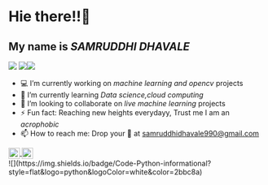 # Hie there!!:raising_hand:

## My name is ***SAMRUDDHI DHAVALE***
![](https://img.shields.io/badge/<:computer:>-<PYTHON>-<blue>) ![](https://img.shields.io/badge/<code>-<JAVA>-<blue>)![](https://img.shields.io/badge/<code>-<C>-<blue>)  
* :computer: I’m currently working on *machine learning and opencv* projects
* 🌱 I’m currently learning *Data science,cloud computing*
* 👯 I’m looking to collaborate on *live machine learning* projects
* ⚡ Fun fact: Reaching new heights everydayy, Trust me I am an *acrophobic*
* 📫 How to reach me: Drop your :email: at <samruddhidhavale990@gmail.com>  
                  <a href="https://www.linkedin.com/in/samruddhi-dhavale-a7b4b91a9/">
<img align="center" alt="Samruddhi dhavale" width="22px" src="https://github.com/WaylonWalker/WaylonWalker/blob/main/icon/linkedin.png?raw=true" /> 
  <a href="https://www.instagram.com/samruddhi_d5"><img align="center" width="22px" src="https://github.com/WaylonWalker/WaylonWalker/blob/main/icon/instagram.jpg?raw=true"></a><br>
  

                      
<!--
**samruddhid5/samruddhid5** is a ✨ _special_ ✨ repository because its `README.md` (this file) appears on your GitHub profile.

Here are some ideas to get you started:

- 🔭 I’m currently working on machine learning and opencv projects
- 🌱 I’m currently learning Data science,cloud computing
- 👯 I’m looking to collaborate on live machine learning projects
- 🤔 I’m looking for help with ...
- 💬 Ask me about ...
- 📫 How to reach me: Drop your mail at 
                     <a href="https://www.linkedin.com/in/samruddhi-dhavale-a7b4b91a9/"><br>
<img align="left" alt="Samruddhi dhavale" width="22px" src="https://cdn.jsdelivr.net/npm/simple-icons@v3/icons/linkedin.svg" />
                      
- 😄 Pronouns: 
- ⚡ Fun fact: Reaching new heights everydayy, Trust me I am an acrophobic
-->  ![](https://img.shields.io/badge/Code-Python-informational?style=flat&logo=python&logoColor=white&color=2bbc8a)
